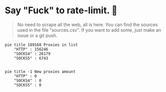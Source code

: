 
# Say "Fuck" to rate-limit. 🖕

> No need to scrape all the web, all is here.
>You can find the sources used in the file "sources.csv".
> If you want to add some, just make an issue or a git push.


```mermaid
pie title 189168 Proxies in list
    "HTTP" : 156246
    "SOCKS4" : 26179
    "SOCKS5" : 6743
            
```

```mermaid
pie title -1 New proxies amount
    "HTTP" : 0
    "SOCKS4" : 0
    "SOCKS5" : 0
```
        